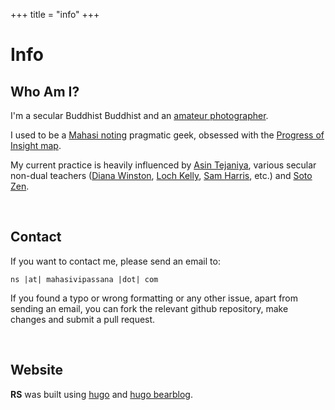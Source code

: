 +++
title = "info"
+++

# Info

## Who Am I?

I'm a secular Buddhist Buddhist and an [amateur photographer](https://vlzetko.com).

I used to be a [Mahasi noting](https://mahasivipassana.com) pragmatic geek, obsessed with the [Progress of Insight map](https://mahasivipassana.com/the-progress-of-insight-map/). 

My current practice is heavily influenced by [Asin Tejaniya](https://ashintejaniya.org/), various secular non-dual teachers ([Diana Winston](https://dianawinston.com), [Loch Kelly](https://lochkelly.org), [Sam Harris](https://samharris.org), etc.) and [Soto Zen](https://www.sotozen.com/eng).

&nbsp;
## Contact

If you want to contact me, please send an email to: 

``ns |at| mahasivipassana |dot| com`` 


If you found a typo or wrong formatting or any other issue, apart from sending an email, you can fork the relevant github repository, make changes and submit a pull request.

&nbsp;
## Website

**RS** was built using [hugo](https://gohugo.io/) and  [hugo bearblog](https://github.com/janraasch/hugo-bearblog).
